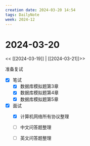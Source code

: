 ```yaml
---
creation date: 2024-03-20 14:54
tags: DailyNote
week: 2024-12
---
```


# 2024-03-20

<< [[2024-03-19]] | [[2024-03-21]]>>


准备复试
- [x] 笔试
	- [x] 数据库模拟题第3章
	- [x] 数据库模拟题第4章
	- [x] 数据库模拟题第5章
- [x] 面试
	- [x] 计算机网络所有协议整理
	- [ ] 中文问答题整理
	- [ ] 英文问答题整理

